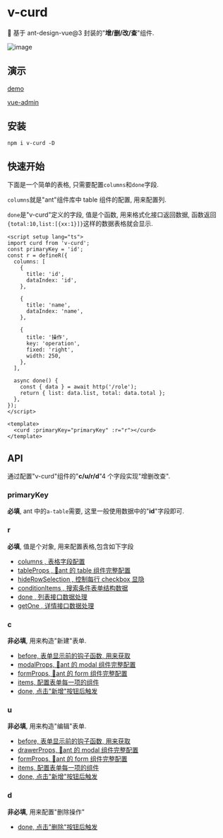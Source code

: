 # v-curd

🚀 基于 ant-design-vue@3 封装的"**增/删/改/查**"组件.

![image](https://user-images.githubusercontent.com/8264787/181182787-ecde9c22-0e2d-4bad-ba8a-9ef727cdfcad.png)

## 演示

[demo](https://v-curd.vercel.app/)

[vue-admin](https://vue-admin-zeta.vercel.app/)

## 安装

```shell
npm i v-curd -D
```

## 快速开始

下面是一个简单的表格, 只需要配置`columns`和`done`字段.

`columns`就是"ant"组件库中 table 组件的配置, 用来配置列.

`done`是"v-curd"定义的字段, 值是个函数, 用来格式化接口返回数据, 函数返回`{total:10,list:[{xx:1}]}`这样的数据表格就会显示.

```vue
<script setup lang="ts">
import curd from 'v-curd';
const primaryKey = 'id';
const r = defineR({
  columns: [
    {
      title: 'id',
      dataIndex: 'id',
    },

    {
      title: 'name',
      dataIndex: 'name',
    },

    {
      title: '操作',
      key: 'operation',
      fixed: 'right',
      width: 250,
    },
  ],

  async done() {
    const { data } = await http('/role');
    return { list: data.list, total: data.total };
  },
});
</script>

<template>
  <curd :primaryKey="primaryKey" :r="r"></curd>
</template>
```

## API

通过配置"v-curd"组件的"**c/u/r/d**"4 个字段实现"增删改查".

### primaryKey

**必填**, ant 中的`a-table`需要, 这里一般使用数据中的"**id**"字段即可.

### r

**必填**, 值是个对象, 用来配置表格,包含如下字段

- [columns , 表格字段配置]()
- [tableProps , 🐜ant 的 table 组件完整配置]()
- [hideRowSelection , 控制每行 checkbox 显隐]()
- [conditionItems , 搜索条件表单结构数据]()
- [done , 列表接口数据处理]()
- [getOne , 详情接口数据处理]()

### c

**非必填**, 用来构造"新建"表单.

- [before, 表单显示前的钩子函数, 用来获取]()
- [modalProps, 🐜ant 的 modal 组件完整配置]()
- [formProps, 🐜ant 的 form 组件完整配置]()
- [items, 配置表单每一项的组件]()
- [done, 点击"新增"按钮后触发]()

### u

**非必填**, 用来构造"编辑"表单.

- [before, 表单显示前的钩子函数, 用来获取]()
- [drawerProps, 🐜ant 的 modal 组件完整配置]()
- [formProps, 🐜ant 的 form 组件完整配置]()
- [items, 配置表单每一项的组件]()
- [done, 点击"新增"按钮后触发]()

### d

**非必填**, 用来配置"删除操作"

- [done, 点击"删除"按钮后触发]()

